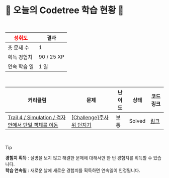 # 🌲 오늘의 Codetree 학습 현황 🌲

<br />

| <span style="color:red;display:block;text-align:center;"> **성취도**</span> | 결과 |
|---|---|
| 총 문제 수 | 1 |
| 획득 경험치 | 90 / 25 XP |
| 연속 학습 일 | 1 일 |

<br />

|커리큘럼|문제|난이도|상태|코드 링크|
|---|---|---|---|---|
|[Trail 4 / Simulation / 격자 안에서 단일 객체를 이동](https://www.codetree.ai/trail-info/intermediate-low/)|[[Challenge]주사위 던지기](https://www.codetree.ai/trails/complete/curated-cards/challenge-roll-a-dice/)|보통|Solved|[링크](https://github.com/bloblog/codetree-TILs/blob/main/250126/%EC%A3%BC%EC%82%AC%EC%9C%84%20%EB%8D%98%EC%A7%80%EA%B8%B0/roll-a-dice.java)|


<br />

> [!TIP]
> **경험치 획득** : 설명을 보지 않고 해결한 문제에 대해서만 한 번 경험치를 획득할 수 있습니다.  
> **학습 연속일** : 새로운 날에 새로운 경험치를 획득하면 연속일이 인정됩니다.

